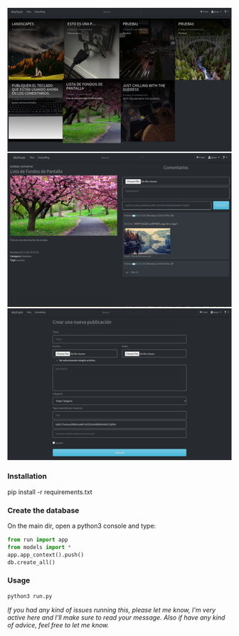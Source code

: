 ![alt text](screenshots/wz2.png)
![alt text](screenshots/wz3.png)
![alt text](screenshots/wz4.png)

### Installation
pip install -r requirements.txt
### Create the database
On the main dir, open a python3 console and type:
```python
from run import app
from models import *
app.app_context().push()
db.create_all()
```

### Usage
```python
python3 run.py
```

*If you had any kind of issues running this, please let me know, I'm very active here and I'll make sure to read your message.*
*Also if have any kind of advice, feel free to let me know.*
